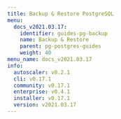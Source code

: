 ```yaml
---
title: Backup & Restore PostgreSQL
menu:
  docs_v2021.03.17:
    identifier: guides-pg-backup
    name: Backup & Restore
    parent: pg-postgres-guides
    weight: 40
menu_name: docs_v2021.03.17
info:
  autoscaler: v0.2.1
  cli: v0.17.1
  community: v0.17.1
  enterprise: v0.4.1
  installer: v0.17.1
  version: v2021.03.17
---
```


